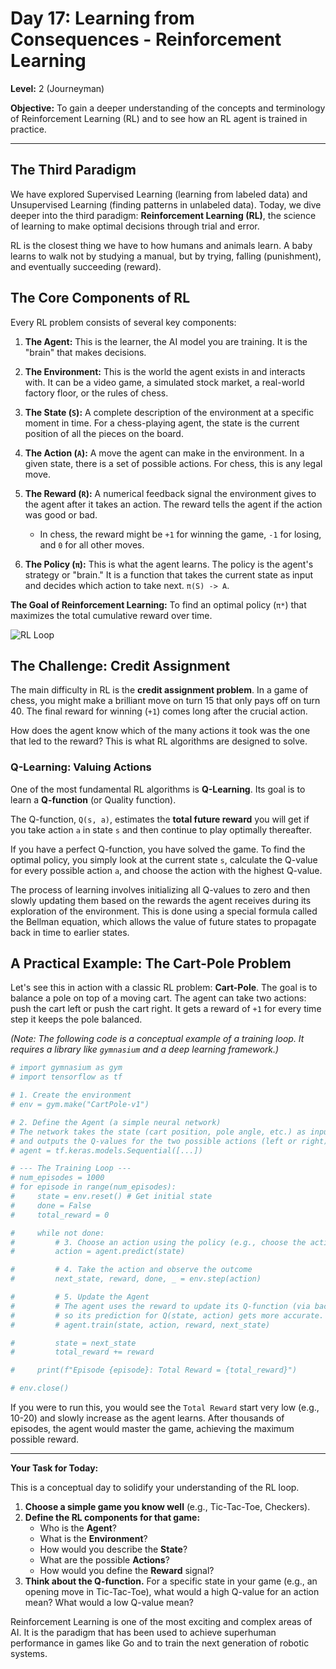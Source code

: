 # Day 17: Learning from Consequences - Reinforcement Learning

**Level:** 2 (Journeyman)

**Objective:** To gain a deeper understanding of the concepts and terminology of Reinforcement Learning (RL) and to see how an RL agent is trained in practice.

---

## The Third Paradigm

We have explored Supervised Learning (learning from labeled data) and Unsupervised Learning (finding patterns in unlabeled data). Today, we dive deeper into the third paradigm: **Reinforcement Learning (RL)**, the science of learning to make optimal decisions through trial and error.

RL is the closest thing we have to how humans and animals learn. A baby learns to walk not by studying a manual, but by trying, falling (punishment), and eventually succeeding (reward).

## The Core Components of RL

Every RL problem consists of several key components:

1.  **The Agent:** This is the learner, the AI model you are training. It is the "brain" that makes decisions.

2.  **The Environment:** This is the world the agent exists in and interacts with. It can be a video game, a simulated stock market, a real-world factory floor, or the rules of chess.

3.  **The State (`S`):** A complete description of the environment at a specific moment in time. For a chess-playing agent, the state is the current position of all the pieces on the board.

4.  **The Action (`A`):** A move the agent can make in the environment. In a given state, there is a set of possible actions. For chess, this is any legal move.

5.  **The Reward (`R`):** A numerical feedback signal the environment gives to the agent after it takes an action. The reward tells the agent if the action was good or bad.
    *   In chess, the reward might be `+1` for winning the game, `-1` for losing, and `0` for all other moves.

6.  **The Policy (`π`):** This is what the agent learns. The policy is the agent's strategy or "brain." It is a function that takes the current state as input and decides which action to take next. `π(S) -> A`.

**The Goal of Reinforcement Learning:** To find an optimal policy (`π*`) that maximizes the total cumulative reward over time.

![RL Loop](https://www.researchgate.net/publication/322902978/figure/fig3/AS:589500629872641@1517559323633/The-agent-environment-interaction-in-a-reinforcement-learning-system.png)

## The Challenge: Credit Assignment

The main difficulty in RL is the **credit assignment problem**. In a game of chess, you might make a brilliant move on turn 15 that only pays off on turn 40. The final reward for winning (`+1`) comes long after the crucial action.

How does the agent know which of the many actions it took was the one that led to the reward? This is what RL algorithms are designed to solve.

### Q-Learning: Valuing Actions

One of the most fundamental RL algorithms is **Q-Learning**. Its goal is to learn a **Q-function** (or Quality function).

The Q-function, `Q(s, a)`, estimates the **total future reward** you will get if you take action `a` in state `s` and then continue to play optimally thereafter.

If you have a perfect Q-function, you have solved the game. To find the optimal policy, you simply look at the current state `s`, calculate the Q-value for every possible action `a`, and choose the action with the highest Q-value.

The process of learning involves initializing all Q-values to zero and then slowly updating them based on the rewards the agent receives during its exploration of the environment. This is done using a special formula called the Bellman equation, which allows the value of future states to propagate back in time to earlier states.

## A Practical Example: The Cart-Pole Problem

Let's see this in action with a classic RL problem: **Cart-Pole**. The goal is to balance a pole on top of a moving cart. The agent can take two actions: push the cart left or push the cart right. It gets a reward of `+1` for every time step it keeps the pole balanced.

*(Note: The following code is a conceptual example of a training loop. It requires a library like `gymnasium` and a deep learning framework.)*

```python
# import gymnasium as gym
# import tensorflow as tf

# 1. Create the environment
# env = gym.make("CartPole-v1")

# 2. Define the Agent (a simple neural network)
# The network takes the state (cart position, pole angle, etc.) as input
# and outputs the Q-values for the two possible actions (left or right).
# agent = tf.keras.models.Sequential([...])

# --- The Training Loop ---
# num_episodes = 1000
# for episode in range(num_episodes):
#     state = env.reset() # Get initial state
#     done = False
#     total_reward = 0

#     while not done:
#         # 3. Choose an action using the policy (e.g., choose the action with the highest Q-value)
#         action = agent.predict(state) 

#         # 4. Take the action and observe the outcome
#         next_state, reward, done, _ = env.step(action)

#         # 5. Update the Agent
#         # The agent uses the reward to update its Q-function (via backpropagation)
#         # so its prediction for Q(state, action) gets more accurate.
#         # agent.train(state, action, reward, next_state)

#         state = next_state
#         total_reward += reward

#     print(f"Episode {episode}: Total Reward = {total_reward}")

# env.close()
```

If you were to run this, you would see the `Total Reward` start very low (e.g., 10-20) and slowly increase as the agent learns. After thousands of episodes, the agent would master the game, achieving the maximum possible reward.

---

**Your Task for Today:**

This is a conceptual day to solidify your understanding of the RL loop.

1.  **Choose a simple game you know well** (e.g., Tic-Tac-Toe, Checkers).
2.  **Define the RL components for that game:**
    *   Who is the **Agent**?
    *   What is the **Environment**?
    *   How would you describe the **State**?
    *   What are the possible **Actions**?
    *   How would you define the **Reward** signal?
3.  **Think about the Q-function.** For a specific state in your game (e.g., an opening move in Tic-Tac-Toe), what would a high Q-value for an action mean? What would a low Q-value mean?

Reinforcement Learning is one of the most exciting and complex areas of AI. It is the paradigm that has been used to achieve superhuman performance in games like Go and to train the next generation of robotic systems.

